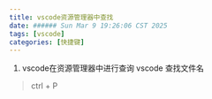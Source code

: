 ```yaml
---
title: vscode资源管理器中查找
date: ###### Sun Mar 9 19:26:06 CST 2025
tags: [vscode]
categories: [快捷键]
---
```

1. vscode在资源管理器中进行查询 vscode 查找文件名 
>ctrl + P